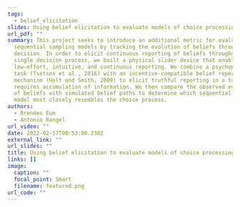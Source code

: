 ```yaml
---
tags:
  - belief_elicitation
slides: Using belief elicitation to evaluate models of choice processing
url_pdf: ""
summary: This project seeks to introduce an additional metric for evaluating
  sequential sampling models by tracking the evolution of beliefs throughout a
  decision. In order to elicit continuous reporting of beliefs throughout a
  single decision process, we built a physical slider device that enables
  low-effort, intuitive, and continuous reporting. We combine a psychophysical
  task (Tsetsos et al., 2016) with an incentive-compatible belief reporting
  mechanism (Holt and Smith, 2009) to elicit truthful reporting in a task that
  requires accumulation of information. We then compare the observed evolution
  of beliefs with simulated belief paths to determine which sequential sampling
  model most closely resembles the choice process.
authors:
  - Brenden Eum
  - Antonio Rangel
url_video: ""
date: 2022-02-17T00:53:00.238Z
external_link: ""
url_slides: ""
title: Using belief elicitation to evaluate models of choice processing
links: []
image:
  caption: ""
  focal_point: Smart
  filename: featured.png
url_code: ""
---
```

